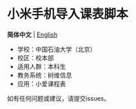 # 小米手机导入课表脚本

**简体中文** | [English](README-en.md)
- 学校：中国石油大学（北京）
- 校区：校本部
- 适用人群：本科生
- 教务系统：树维信息
- 应用：小爱课程表

如有任何问题或建议，请提交issues。

